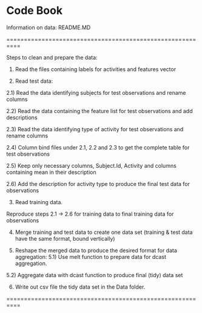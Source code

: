 
Code Book
==========================================================

Information on data: README.MD
	
==========================================================

Steps to clean and prepare the data:

1) Read the files containing labels for activities and features  vector

2) Read test data:

2.1) Read the data identifying subjects for test observations and rename columns

2.2) Read the data containing the feature list for test observations and add descriptions

2.3) Read the data identifying type of activity for test observations and rename columns

2.4) Column bind files under 2.1, 2.2 and 2.3 to get the complete table for test observations

2.5) Keep only necessary columns, Subject.Id, Activity and columns containing mean in their description

2.6) Add the description for activity type to produce the final test data for observations

3) Read training data.

Reproduce steps 2.1 -> 2.6 for training data to final training data for observations 

4) Merge training and test data to create one data set (training & test data have the same format, bound vertically)

5) Reshape the merged data to produce the desired format for data aggregation:
5.1) Use melt function to prepare data for dcast aggregation.

5.2) Aggregate data with dcast function to produce final (tidy) data set

6) Write out csv file the tidy data set in the Data folder.

==========================================================